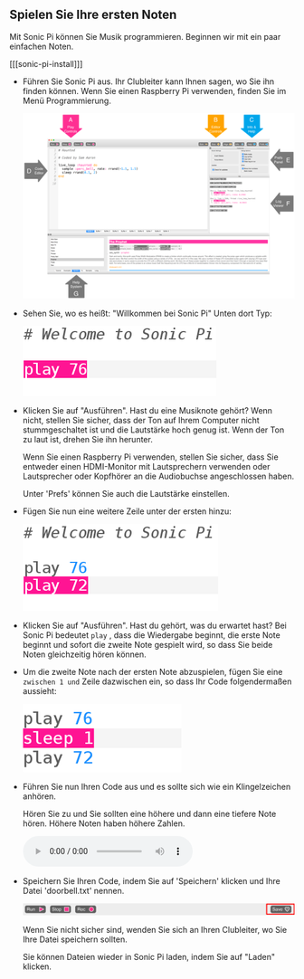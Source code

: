 ## Spielen Sie Ihre ersten Noten

Mit Sonic Pi können Sie Musik programmieren. Beginnen wir mit ein paar einfachen Noten.

[[[sonic-pi-install]]]

+ Führen Sie Sonic Pi aus. Ihr Clubleiter kann Ihnen sagen, wo Sie ihn finden können. Wenn Sie einen Raspberry Pi verwenden, finden Sie im Menü Programmierung.
    
    ![Screenshot](images/tune-GUI.png)

+ Sehen Sie, wo es heißt: "Willkommen bei Sonic Pi" Unten dort Typ:
    
    ![screenshot](images/tune-play.png)

+ Klicken Sie auf "Ausführen". Hast du eine Musiknote gehört? Wenn nicht, stellen Sie sicher, dass der Ton auf Ihrem Computer nicht stummgeschaltet ist und die Lautstärke hoch genug ist. Wenn der Ton zu laut ist, drehen Sie ihn herunter.
    
    Wenn Sie einen Raspberry Pi verwenden, stellen Sie sicher, dass Sie entweder einen HDMI-Monitor mit Lautsprechern verwenden oder Lautsprecher oder Kopfhörer an die Audiobuchse angeschlossen haben.
    
    Unter 'Prefs' können Sie auch die Lautstärke einstellen.

+ Fügen Sie nun eine weitere Zeile unter der ersten hinzu:
    
    ![screenshot](images/tune-play2.png)

+ Klicken Sie auf "Ausführen". Hast du gehört, was du erwartet hast? Bei Sonic Pi bedeutet `play` , dass die Wiedergabe beginnt, die erste Note beginnt und sofort die zweite Note gespielt wird, so dass Sie beide Noten gleichzeitig hören können.

+ Um die zweite Note nach der ersten Note abzuspielen, fügen Sie eine `zwischen 1 und` Zeile dazwischen ein, so dass Ihr Code folgendermaßen aussieht:
    
    ![Screenshot](images/tune-sleep.png)

+ Führen Sie nun Ihren Code aus und es sollte sich wie ein Klingelzeichen anhören.
    
    Hören Sie zu und Sie sollten eine höhere und dann eine tiefere Note hören. Höhere Noten haben höhere Zahlen.
    
    <div id="audio-preview" class="pdf-hidden">
      <audio controls preload> <source src="resources/doorbell-1.mp3" type="audio/mpeg"> Ihr Browser unterstützt das <code>Audio-</code> Element nicht. </audio>
    </div>
+ Speichern Sie Ihren Code, indem Sie auf 'Speichern' klicken und Ihre Datei 'doorbell.txt' nennen.
    
    ![Screenshot](images/tune-save.png)
    
    Wenn Sie nicht sicher sind, wenden Sie sich an Ihren Clubleiter, wo Sie Ihre Datei speichern sollten.
    
    Sie können Dateien wieder in Sonic Pi laden, indem Sie auf "Laden" klicken.
